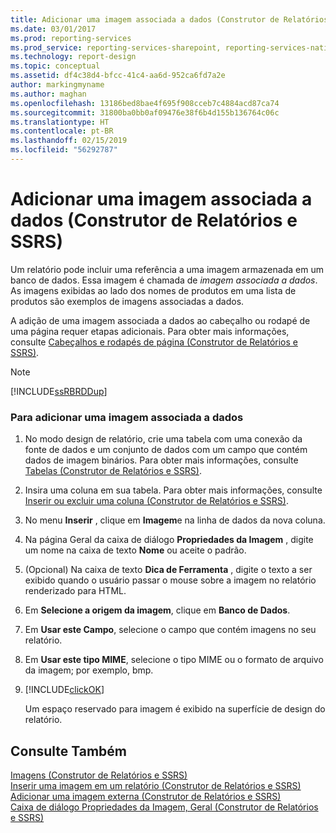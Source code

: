 ```yaml
---
title: Adicionar uma imagem associada a dados (Construtor de Relatórios e SSRS) | Microsoft Docs
ms.date: 03/01/2017
ms.prod: reporting-services
ms.prod_service: reporting-services-sharepoint, reporting-services-native
ms.technology: report-design
ms.topic: conceptual
ms.assetid: df4c38d4-bfcc-41c4-aa6d-952ca6fd7a2e
author: markingmyname
ms.author: maghan
ms.openlocfilehash: 13186bed8bae4f695f908cceb7c4884acd87ca74
ms.sourcegitcommit: 31800ba0bb0af09476e38f6b4d155b136764c06c
ms.translationtype: HT
ms.contentlocale: pt-BR
ms.lasthandoff: 02/15/2019
ms.locfileid: "56292787"
---
```

# <a name="add-a-data-bound-image-report-builder-and-ssrs"></a>Adicionar uma imagem associada a dados (Construtor de Relatórios e SSRS)
  Um relatório pode incluir uma referência a uma imagem armazenada em um banco de dados. Essa imagem é chamada de *imagem associada a dados*. As imagens exibidas ao lado dos nomes de produtos em uma lista de produtos são exemplos de imagens associadas a dados.  
  
 A adição de uma imagem associada a dados ao cabeçalho ou rodapé de uma página requer etapas adicionais. Para obter mais informações, consulte [Cabeçalhos e rodapés de página &#40;Construtor de Relatórios e SSRS&#41;](../../reporting-services/report-design/page-headers-and-footers-report-builder-and-ssrs.md).  
  
> [!NOTE]  
>  [!INCLUDE[ssRBRDDup](../../includes/ssrbrddup-md.md)]  
  
### <a name="to-add-a-data-bound-image"></a>Para adicionar uma imagem associada a dados  
  
1.  No modo design de relatório, crie uma tabela com uma conexão da fonte de dados e um conjunto de dados com um campo que contém dados de imagem binários. Para obter mais informações, consulte [Tabelas &#40;Construtor de Relatórios e SSRS&#41;](../../reporting-services/report-design/tables-report-builder-and-ssrs.md).  
  
2.  Insira uma coluna em sua tabela. Para obter mais informações, consulte [Inserir ou excluir uma coluna &#40;Construtor de Relatórios e SSRS&#41;](../../reporting-services/report-design/insert-or-delete-a-column-report-builder-and-ssrs.md).  
  
3.  No menu **Inserir** , clique em **Imagem**e na linha de dados da nova coluna.  
  
4.  Na página Geral da caixa de diálogo **Propriedades da Imagem** , digite um nome na caixa de texto **Nome** ou aceite o padrão.  
  
5.  (Opcional) Na caixa de texto **Dica de Ferramenta** , digite o texto a ser exibido quando o usuário passar o mouse sobre a imagem no relatório renderizado para HTML.  
  
6.  Em **Selecione a origem da imagem**, clique em **Banco de Dados**.  
  
7.  Em **Usar este Campo**, selecione o campo que contém imagens no seu relatório.  
  
8.  Em **Usar este tipo MIME**, selecione o tipo MIME ou o formato de arquivo da imagem; por exemplo, bmp.  
  
9. [!INCLUDE[clickOK](../../includes/clickok-md.md)]  
  
     Um espaço reservado para imagem é exibido na superfície de design do relatório.  
  
## <a name="see-also"></a>Consulte Também  
 [Imagens &#40;Construtor de Relatórios e SSRS&#41;](../../reporting-services/report-design/images-report-builder-and-ssrs.md)   
 [Inserir uma imagem em um relatório &#40;Construtor de Relatórios e SSRS&#41;](../../reporting-services/report-design/embed-an-image-in-a-report-report-builder-and-ssrs.md)   
 [Adicionar uma imagem externa &#40;Construtor de Relatórios e SSRS&#41;](../../reporting-services/report-design/add-an-external-image-report-builder-and-ssrs.md)   
 [Caixa de diálogo Propriedades da Imagem, Geral &#40;Construtor de Relatórios e SSRS&#41;](https://msdn.microsoft.com/library/c2218b93-f7fe-46ef-995f-d7dadf9752ec)  
  
  
